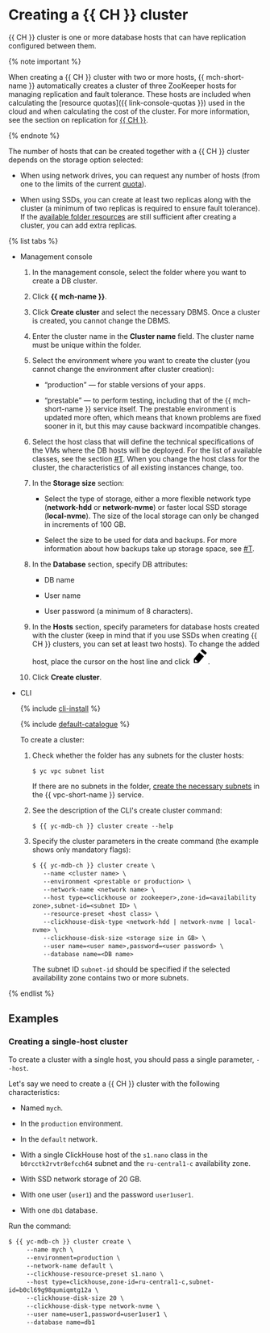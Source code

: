 # Creating a {{ CH }} cluster

{{ CH }} cluster is one or more database hosts that can have replication configured between them.

{% note important %}

When creating a {{ CH }} cluster with two or more hosts, {{ mch-short-name }} automatically creates a cluster of three ZooKeeper hosts for managing replication and fault tolerance. These hosts are included when calculating the [resource quotas]({{ link-console-quotas }}) used in the cloud and when calculating the cost of the cluster. For more information, see the section on replication for [{{ CH }}](../concepts/replication.md#clickhouse).

{% endnote %}

The number of hosts that can be created together with a {{ CH }} cluster depends on the storage option selected:

* When using network drives, you can request any number of hosts (from one to the limits of the current [quota](../concepts/limits.md)).

* When using SSDs, you can create at least two replicas along with the cluster (a minimum of two replicas is required to ensure fault tolerance). If the [available folder resources](../concepts/limits.md) are still sufficient after creating a cluster, you can add extra replicas.

{% list tabs %}

- Management console

  1. In the management console, select the folder where you want to create a DB cluster.

  1. Click **{{ mch-name }}**.

  2. Click **Create cluster** and select the necessary DBMS. Once a cluster is created, you cannot change the DBMS.

  3. Enter the cluster name in the **Cluster name** field. The cluster name must be unique within the folder.

  4. Select the environment where you want to create the cluster (you cannot change the environment after cluster creation):

      * <q>production</q> — for stable versions of your apps.

      * <q>prestable</q> — to perform testing, including that of the {{ mch-short-name }} service itself. The prestable environment is updated more often, which means that known problems are fixed sooner in it, but this may cause backward incompatible changes.

  5. Select the host class that will define the technical specifications of the VMs where the DB hosts will be deployed. For the list of available classes, see the section [#T](../concepts/instance-types.md). When you change the host class for the cluster, the characteristics of all existing instances change, too.

  6. In the **Storage size** section:

      * Select the type of storage, either a more flexible network type (**network-hdd** or **network-nvme**) or faster local SSD storage (**local-nvme**). The size of the local storage can only be changed in increments of 100 GB.

      * Select the size to be used for data and backups. For more information about how backups take up storage space, see [#T](../concepts/backup.md).

  7. In the **Database** section, specify DB attributes:

      * DB name

      * User name

      * User password (a minimum of 8 characters).

  8. In the **Hosts** section, specify parameters for database hosts created with the cluster (keep in mind that if you use SSDs when creating {{ CH }} clusters, you can set at least two hosts). To change the added host, place the cursor on the host line and click ![image](../../_assets/pencil.svg).

  9. Click **Create cluster**.

- CLI

  {% include [cli-install](../../_includes/cli-install.md) %}

  {% include [default-catalogue](../../_includes/default-catalogue.md) %}

  To create a cluster:

  1. Check whether the folder has any subnets for the cluster hosts:

      ```
      $ yc vpc subnet list
      ```

      If there are no subnets in the folder, [create the necessary subnets](../../vpc/operations/subnet-create.md) in the {{ vpc-short-name }} service.

  1. See the description of the CLI's create cluster command:

      ```
      $ {{ yc-mdb-ch }} cluster create --help
      ```

  2. Specify the cluster parameters in the create command (the example shows only mandatory flags):

      ```
      $ {{ yc-mdb-ch }} cluster create \
         --name <cluster name> \
         --environment <prestable or production> \
         --network-name <network name> \
         --host type=<clickhouse or zookeeper>,zone-id=<availability zone>,subnet-id=<subnet ID> \
         --resource-preset <host class> \
         --clickhouse-disk-type <network-hdd | network-nvme | local-nvme> \
         --clickhouse-disk-size <storage size in GB> \
         --user name=<user name>,password=<user password> \
         --database name=<DB name>
      ```

      The subnet ID `subnet-id` should be specified if the selected availability zone contains two or more subnets.

{% endlist %}

## Examples

### Creating a single-host cluster

To create a cluster with a single host, you should pass a single parameter, `--host`.

Let's say we need to create a {{ CH }} cluster with the following characteristics:

* Named `mych`.

* In the `production` environment.

* In the `default` network.

* With a single ClickHouse host of the `s1.nano` class in the `b0rcctk2rvtr8efcch64` subnet and the `ru-central1-c` availability zone.

* With SSD network storage of 20 GB.

* With one user (`user1`) and the password `user1user1`.

* With one `db1` database.

Run the command:

```
$ {{ yc-mdb-ch }} cluster create \
     --name mych \
     --environment=production \
     --network-name default \
     --clickhouse-resource-preset s1.nano \
     --host type=clickhouse,zone-id=ru-central1-c,subnet-id=b0cl69g98qumiqmtg12a \
     --clickhouse-disk-size 20 \
     --clickhouse-disk-type network-nvme \
     --user name=user1,password=user1user1 \
     --database name=db1
```

